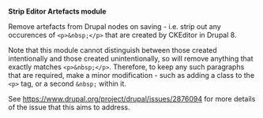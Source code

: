 <strong>Strip Editor Artefacts module</strong>

Remove artefacts from Drupal nodes on saving - i.e. strip out any occurences of <code>&lt;p&gt;&amp;nbsp;&lt;/p&gt;</code> that are created by CKEditor in Drupal 8.

Note that this module cannot distinguish between those created intentionally and those created unintentionally, so will remove anything that exactly matches <code>&lt;p&gt;&amp;nbsp;&lt;/p&gt;</code>. Therefore, to keep any such paragraphs that are required, make a minor modification - such as adding a class to the <code>&lt;p&gt;</code> tag, or a second <code>&amp;nbsp;</code> within it.

See https://www.drupal.org/project/drupal/issues/2876094 for more details of the issue that this aims to address.
